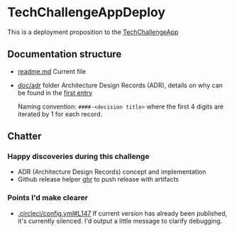 # TechChallengeAppDeploy

This is a deployment proposition to the [TechChallengeApp](https://github.com/servian/TechChallengeApp)

## Documentation structure

- [readme.md](readme.md)
  Current file

- [doc/adr](doc/adr) folder
  Architecture Design Records (ADR), details on why can be found in the [first entry](adr/0001-record-architecture-decisions.md)

  Naming convention: `####-<decision title>` where the first 4 digits are iterated by 1 for each record.


## Chatter

### Happy discoveries during this challenge

- ADR (Architecture Design Records) concept and implementation
- Github release helper [ghr](github.com/tcnksm/ghr) to push release with artifacts

### Points I'd make clearer

- [.circleci/config.yml#L147](https://github.com/servian/TechChallengeApp/blob/cd0c072cb11f534dfe1b673b5ec439b91e2d4da9/.circleci/config.yml#L147)
  If current version has already been published, it's currently silenced. I'd output a little message to clarify debugging.
